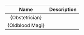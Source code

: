 | **Name** | **Description** |
|:--------:|:-----------|
| {Obstetrician} | |
| {Oldblood Magi} | |

